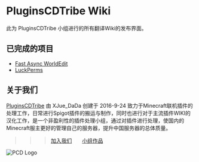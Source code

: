 # PluginsCDTribe Wiki

此为 PluginsCDTribe 小组进行的所有翻译Wiki的发布界面。

## 已完成的项目
* [Fast Async WorldEdit](https://pluginscdtribe.github.io/wiki/fast-async-worldedit/)
* [LuckPerms](https://pluginscdtribe.github.io/wiki/luckperms/)

## 关于我们

[PluginsCDTribe](http://www.mcbbs.net/group-1330-1.html) 由 XJue_DaDa 创建于 2016-9-24 致力于Minecraft联机插件的处理工作，日常进行Spigot插件的搬运与制作，同时也进行对于主流插件WIKI的汉化工作，是一个非盈利性的插件处理小组，通过对插件进行处理，使国内的Minecraft服主更好的管理自己的服务器，提升中国服务器的总体质量。

>>>[加入我们](http://mcbbs.tvt.im/thread-679601-1-1.html)&nbsp;&nbsp;&nbsp;&nbsp;&nbsp;&nbsp;&nbsp;[小组作品](http://www.mcbbs.net/thread-719076-1-1.html)

![PCD Logo](https://i.loli.net/2017/08/12/598f08ebc66bc.jpg)